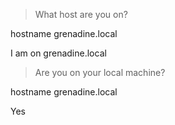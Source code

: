 
>What host are you on?

hostname
grenadine.local

I am on grenadine.local

>Are you on your local machine?

hostname
grenadine.local

Yes
